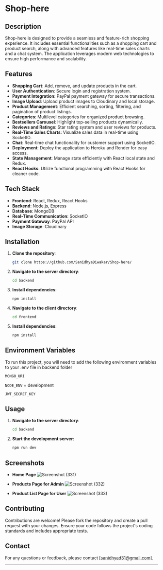 # Shop-here

## Description
Shop-here is designed to provide a seamless and feature-rich shopping experience. It includes essential functionalities such as a shopping cart and product search, along with advanced features like real-time sales charts and a chat system. The application leverages modern web technologies to ensure high performance and scalability.

## Features
- **Shopping Cart**: Add, remove, and update products in the cart.
- **User Authentication**: Secure login and registration system.
- **Payment Integration**: PayPal payment gateway for secure transactions.
- **Image Upload**: Upload product images to Cloudinary and local storage.
- **Product Management**: Efficient searching, sorting, filtering, and pagination of product listings.
- **Categories**: Multilevel categories for organized product browsing.
- **Bestsellers Carousel**: Highlight top-selling products dynamically.
- **Reviews and Ratings**: Star rating system and user reviews for products.
- **Real-Time Sales Charts**: Visualize sales data in real-time using SocketIO.
- **Chat**: Real-time chat functionality for customer support using SocketIO.
- **Deployment**: Deploy the application to Heroku and Render for easy access.
- **State Management**: Manage state efficiently with React local state and Redux.
- **React Hooks**: Utilize functional programming with React Hooks for cleaner code.

## Tech Stack
- **Frontend**: React, Redux, React Hooks
- **Backend**: Node.js, Express
- **Database**: MongoDB
- **Real-Time Communication**: SocketIO
- **Payment Gateway**: PayPal API
- **Image Storage**: Cloudinary

## Installation
1. **Clone the repository**:
    ```bash
    git clone https://github.com/SanidhyaDiwakar/Shop-here/
    ```
2. **Navigate to the server directory**:
    ```bash
    cd backend
    ```
3. **Install dependencies**:
    ```bash
    npm install
    ```
4. **Navigate to the client directory**:
    ```bash
    cd frontend
    ```
5. **Install dependencies**:
    ```bash
    npm install
    ```

## Environment Variables

To run this project, you will need to add the following environment variables to your .env file in backend folder

`MONGO_URI`

`NODE_ENV` = development

`JWT_SECRET_KEY`

## Usage

1. **Navigate to the server directory**:
    ```bash
    cd backend
    ```

1. **Start the development server**:
    ```bash
    npm run dev
    ```

## Screenshots
- **Home Page**
![Screenshot (331)](https://github.com/SanidhyaDiwakar/Shop-here/assets/98159575/630b5a91-7161-4d2c-9608-1abdbf54d1e3)

- **Products Page for Admin**
![Screenshot (332)](https://github.com/SanidhyaDiwakar/Shop-here/assets/98159575/64473446-1228-4389-a4a5-f779daf1b514)

- **Product List Page for User**
![Screenshot (333)](https://github.com/SanidhyaDiwakar/Shop-here/assets/98159575/da2f7513-e1e8-4635-a68e-c34c35f08669)



## Contributing
Contributions are welcome! Please fork the repository and create a pull request with your changes. Ensure your code follows the project's coding standards and includes appropriate tests.


## Contact
For any questions or feedback, please contact [sanidhyad31@gmail.com].

---


